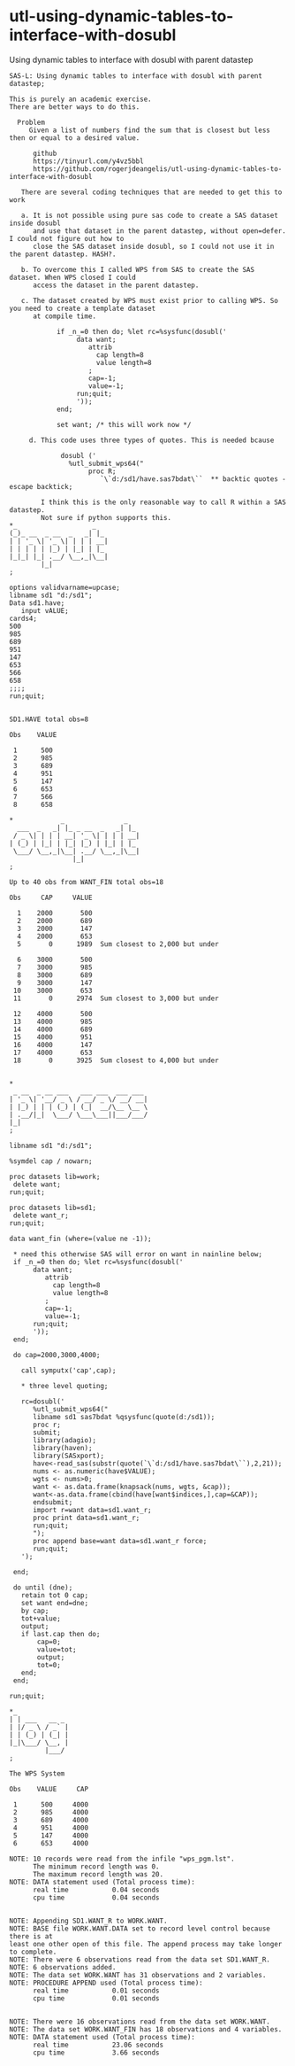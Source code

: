 # utl-using-dynamic-tables-to-interface-with-dosubl
Using dynamic tables to interface with dosubl with parent datastep

    SAS-L: Using dynamic tables to interface with dosubl with parent datastep;                                          
                                                                                                                        
    This is purely an academic exercise.                                                                                
    There are better ways to do this.                                                                                   
                                                                                                                        
      Problem                                                                                                           
         Given a list of numbers find the sum that is closest but less then or equal to a desired value.  
         
          github                                                                                 
          https://tinyurl.com/y4vz5bbl                                                           
          https://github.com/rogerjdeangelis/utl-using-dynamic-tables-to-interface-with-dosubl   
          
       There are several coding techniques that are needed to get this to work                                          
                                                                                                                        
       a. It is not possible using pure sas code to create a SAS dataset inside dosubl                                  
          and use that dataset in the parent datastep, without open=defer. I could not figure out how to                
          close the SAS dataset inside dosubl, so I could not use it in the parent datastep. HASH?.                     
                                                                                                                        
       b. To overcome this I called WPS from SAS to create the SAS dataset. When WPS closed I could                     
          access the dataset in the parent datastep.                                                                    
                                                                                                                        
       c. The dataset created by WPS must exist prior to calling WPS. So you need to create a template dataset          
          at compile time.                                                                                              
                                                                                                                        
                if _n_=0 then do; %let rc=%sysfunc(dosubl('                                                             
                     data want;                                                                                         
                        attrib                                                                                          
                          cap length=8                                                                                  
                          value length=8                                                                                
                        ;                                                                                               
                        cap=-1;                                                                                         
                        value=-1;                                                                                       
                     run;quit;                                                                                          
                     '));                                                                                               
                end;                                                                                                    
                                                                                                                        
                set want; /* this will work now */                                                                      
                                                                                                                        
         d. This code uses three types of quotes. This is needed bcause                                                 
                                                                                                                        
                 dosubl ('                                                                                              
                   %utl_submit_wps64("                                                                                  
                        proc R;                                                                                         
                           `\`d:/sd1/have.sas7bdat\``  ** backtic quotes - escape backtick;                             
                                                                                                                        
            I think this is the only reasonable way to call R within a SAS datastep.                                    
            Not sure if python supports this.                                                                           
    *_                   _                                                                                              
    (_)_ __  _ __  _   _| |_                                                                                            
    | | '_ \| '_ \| | | | __|                                                                                           
    | | | | | |_) | |_| | |_                                                                                            
    |_|_| |_| .__/ \__,_|\__|                                                                                           
            |_|                                                                                                         
    ;                                                                                                                   
                                                                                                                        
    options validvarname=upcase;                                                                                        
    libname sd1 "d:/sd1";                                                                                               
    Data sd1.have;                                                                                                      
       input vALUE;                                                                                                     
    cards4;                                                                                                             
    500                                                                                                                 
    985                                                                                                                 
    689                                                                                                                 
    951                                                                                                                 
    147                                                                                                                 
    653                                                                                                                 
    566                                                                                                                 
    658                                                                                                                 
    ;;;;                                                                                                                
    run;quit;                                                                                                           
                                                                                                                        
                                                                                                                        
    SD1.HAVE total obs=8                                                                                                
                                                                                                                        
    Obs    VALUE                                                                                                        
                                                                                                                        
     1      500                                                                                                         
     2      985                                                                                                         
     3      689                                                                                                         
     4      951                                                                                                         
     5      147                                                                                                         
     6      653                                                                                                         
     7      566                                                                                                         
     8      658                                                                                                         
                                                                                                                        
    *            _               _                                                                                      
      ___  _   _| |_ _ __  _   _| |_                                                                                    
     / _ \| | | | __| '_ \| | | | __|                                                                                   
    | (_) | |_| | |_| |_) | |_| | |_                                                                                    
     \___/ \__,_|\__| .__/ \__,_|\__|                                                                                   
                    |_|                                                                                                 
    ;                                                                                                                   
                                                                                                                        
    Up to 40 obs from WANT_FIN total obs=18                                                                             
                                                                                                                        
    Obs     CAP     VALUE                                                                                               
                                                                                                                        
      1    2000       500                                                                                               
      2    2000       689                                                                                               
      3    2000       147                                                                                               
      4    2000       653                                                                                               
      5       0      1989  Sum closest to 2,000 but under                                                               
                                                                                                                        
      6    3000       500                                                                                               
      7    3000       985                                                                                               
      8    3000       689                                                                                               
      9    3000       147                                                                                               
     10    3000       653                                                                                               
     11       0      2974  Sum closest to 3,000 but under                                                               
                                                                                                                        
     12    4000       500                                                                                               
     13    4000       985                                                                                               
     14    4000       689                                                                                               
     15    4000       951                                                                                               
     16    4000       147                                                                                               
     17    4000       653                                                                                               
     18       0      3925  Sum closest to 4,000 but under                                                               
                                                                                                                        
                                                                                                                        
    *                                                                                                                   
     _ __  _ __ ___   ___ ___  ___ ___                                                                                  
    | '_ \| '__/ _ \ / __/ _ \/ __/ __|                                                                                 
    | |_) | | | (_) | (_|  __/\__ \__ \                                                                                 
    | .__/|_|  \___/ \___\___||___/___/                                                                                 
    |_|                                                                                                                 
    ;                                                                                                                   
                                                                                                                        
    libname sd1 "d:/sd1";                                                                                               
                                                                                                                        
    %symdel cap / nowarn;                                                                                               
                                                                                                                        
    proc datasets lib=work;                                                                                             
     delete want;                                                                                                       
    run;quit;                                                                                                           
                                                                                                                        
    proc datasets lib=sd1;                                                                                              
     delete want_r;                                                                                                     
    run;quit;                                                                                                           
                                                                                                                        
    data want_fin (where=(value ne -1));                                                                                
                                                                                                                        
     * need this otherwise SAS will error on want in nainline below;                                                    
     if _n_=0 then do; %let rc=%sysfunc(dosubl('                                                                        
          data want;                                                                                                    
             attrib                                                                                                     
               cap length=8                                                                                             
               value length=8                                                                                           
             ;                                                                                                          
             cap=-1;                                                                                                    
             value=-1;                                                                                                  
          run;quit;                                                                                                     
          '));                                                                                                          
     end;                                                                                                               
                                                                                                                        
     do cap=2000,3000,4000;                                                                                             
                                                                                                                        
       call symputx('cap',cap);                                                                                         
                                                                                                                        
       * three level quoting;                                                                                           
                                                                                                                        
       rc=dosubl('                                                                                                      
          %utl_submit_wps64("                                                                                           
          libname sd1 sas7bdat %qsysfunc(quote(d:/sd1));                                                                
          proc r;                                                                                                       
          submit;                                                                                                       
          library(adagio);                                                                                              
          library(haven);                                                                                               
          library(SASxport);                                                                                            
          have<-read_sas(substr(quote(`\`d:/sd1/have.sas7bdat\``),2,21));                                               
          nums <- as.numeric(have$VALUE);                                                                               
          wgts <- nums>0;                                                                                               
          want <- as.data.frame(knapsack(nums, wgts, &cap));                                                            
          want<-as.data.frame(cbind(have[want$indices,],cap=&CAP));                                                     
          endsubmit;                                                                                                    
          import r=want data=sd1.want_r;                                                                                
          proc print data=sd1.want_r;                                                                                   
          run;quit;                                                                                                     
          ");                                                                                                           
          proc append base=want data=sd1.want_r force;                                                                  
          run;quit;                                                                                                     
       ');                                                                                                              
                                                                                                                        
     end;                                                                                                               
                                                                                                                        
     do until (dne);                                                                                                    
       retain tot 0 cap;                                                                                                
       set want end=dne;                                                                                                
       by cap;                                                                                                          
       tot+value;                                                                                                       
       output;                                                                                                          
       if last.cap then do;                                                                                             
           cap=0;                                                                                                       
           value=tot;                                                                                                   
           output;                                                                                                      
           tot=0;                                                                                                       
       end;                                                                                                             
     end;                                                                                                               
                                                                                                                        
    run;quit;                                                                                                           
                                                                                                                        
    *_                                                                                                                  
    | | ___   __ _                                                                                                      
    | |/ _ \ / _` |                                                                                                     
    | | (_) | (_| |                                                                                                     
    |_|\___/ \__, |                                                                                                     
             |___/                                                                                                      
    ;                                                                                                                   
                                                                                                                        
    The WPS System                                                                                                      
                                                                                                                        
    Obs    VALUE     CAP                                                                                                
                                                                                                                        
     1      500     4000                                                                                                
     2      985     4000                                                                                                
     3      689     4000                                                                                                
     4      951     4000                                                                                                
     5      147     4000                                                                                                
     6      653     4000                                                                                                
                                                                                                                        
    NOTE: 10 records were read from the infile "wps_pgm.lst".                                                           
          The minimum record length was 0.                                                                              
          The maximum record length was 20.                                                                             
    NOTE: DATA statement used (Total process time):                                                                     
          real time           0.04 seconds                                                                              
          cpu time            0.04 seconds                                                                              
                                                                                                                        
                                                                                                                        
    NOTE: Appending SD1.WANT_R to WORK.WANT.                                                                            
    NOTE: BASE file WORK.WANT.DATA set to record level control because there is at                                      
    least one other open of this file. The append process may take longer to complete.                                  
    NOTE: There were 6 observations read from the data set SD1.WANT_R.                                                  
    NOTE: 6 observations added.                                                                                         
    NOTE: The data set WORK.WANT has 31 observations and 2 variables.                                                   
    NOTE: PROCEDURE APPEND used (Total process time):                                                                   
          real time           0.01 seconds                                                                              
          cpu time            0.01 seconds                                                                              
                                                                                                                        
                                                                                                                        
    NOTE: There were 16 observations read from the data set WORK.WANT.                                                  
    NOTE: The data set WORK.WANT_FIN has 18 observations and 4 variables.                                               
    NOTE: DATA statement used (Total process time):                                                                     
          real time           23.06 seconds                                                                             
          cpu time            3.66 seconds                                                                              
                                                                                                                        
                                                                                                                        
